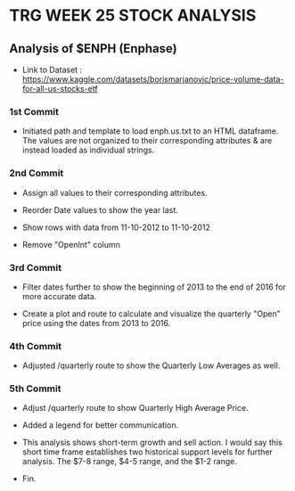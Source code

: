 # TRG WEEK 25 STOCK ANALYSIS

## Analysis of $ENPH (Enphase)

- Link to Dataset : https://www.kaggle.com/datasets/borismarjanovic/price-volume-data-for-all-us-stocks-etf

### 1st Commit

- Initiated path and template to load enph.us.txt to an HTML dataframe. The values are not organized to their corresponding attributes & are instead loaded as individual strings.

### 2nd Commit

- Assign all values to their corresponding attributes.

- Reorder Date values to show the year last.

- Show rows with data from 11-10-2012 to 11-10-2012

- Remove "OpenInt" column

### 3rd Commit

- Filter dates further to show the beginning of 2013 to the end of 2016 for more accurate data.

- Create a plot and route to calculate and visualize the quarterly "Open" price using the dates from 2013 to 2016.

### 4th Commit

- Adjusted /quarterly route to show the Quarterly Low Averages as well.

### 5th Commit

- Adjust /quarterly route to show Quarterly High Average Price.

- Added a legend for better communication.

- This analysis shows short-term growth and sell action. I would say this short time frame establishes two historical support levels for further analysis. The $7-8 range, $4-5 range, and the $1-2 range.

- Fin.